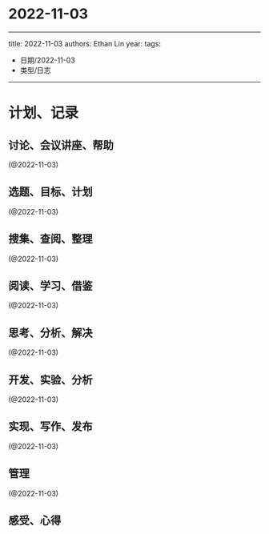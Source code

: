 

# 2022-11-03


---
title: 2022-11-03
authors: Ethan Lin
year:
tags:
  - 日期/2022-11-03 
  - 类型/日志 
---




# 计划、记录

## 讨论、会议讲座、帮助

(@2022-11-03)



## 选题、目标、计划

(@2022-11-03)



## 搜集、查阅、整理

(@2022-11-03)



## 阅读、学习、借鉴

(@2022-11-03)



## 思考、分析、解决

(@2022-11-03)



## 开发、实验、分析

(@2022-11-03)



## 实现、写作、发布

(@2022-11-03)





## 管理

(@2022-11-03)



## 感受、心得



